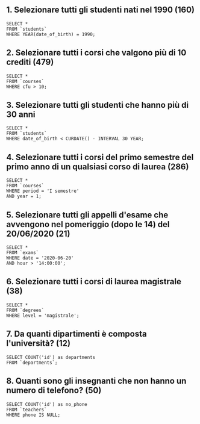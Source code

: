 ## 1. Selezionare tutti gli studenti nati nel 1990 (160)

    SELECT *
    FROM `students`
    WHERE YEAR(date_of_birth) = 1990;

## 2. Selezionare tutti i corsi che valgono più di 10 crediti (479)

    SELECT *
    FROM `courses`
    WHERE cfu > 10;

## 3. Selezionare tutti gli studenti che hanno più di 30 anni

    SELECT *
    FROM `students`
    WHERE date_of_birth < CURDATE() - INTERVAL 30 YEAR;

## 4. Selezionare tutti i corsi del primo semestre del primo anno di un qualsiasi corso di laurea (286)

    SELECT *
    FROM `courses`
    WHERE period = 'I semestre'
    AND year = 1;

## 5. Selezionare tutti gli appelli d'esame che avvengono nel pomeriggio (dopo le 14) del 20/06/2020 (21)

    SELECT *
    FROM `exams`
    WHERE date = '2020-06-20'
    AND hour > '14:00:00';

## 6. Selezionare tutti i corsi di laurea magistrale (38)

    SELECT *
    FROM `degrees`
    WHERE level = 'magistrale';

## 7. Da quanti dipartimenti è composta l'università? (12)

    SELECT COUNT('id') as departments
    FROM `departments`;

## 8. Quanti sono gli insegnanti che non hanno un numero di telefono? (50)

    SELECT COUNT('id') as no_phone
    FROM `teachers`
    WHERE phone IS NULL;
